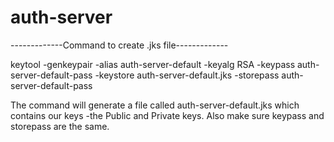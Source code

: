 # auth-server

-------------Command to create .jks file-------------

keytool -genkeypair -alias auth-server-default -keyalg RSA -keypass auth-server-default-pass -keystore auth-server-default.jks -storepass auth-server-default-pass

The command will generate a file called auth-server-default.jks which contains our keys -the Public and Private keys.
Also make sure keypass and storepass are the same.
